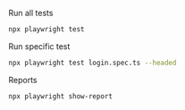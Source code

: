 Run all tests

```bash
npx playwright test
```

Run specific test

```bash
npx playwright test login.spec.ts --headed
```

Reports

```bash
npx playwright show-report
```